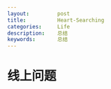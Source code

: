 ```yaml
---
layout:     	post
title:      	Heart-Searching
categories: 	Life
description:   	总结
keywords: 		总结
---
```




# 线上问题





